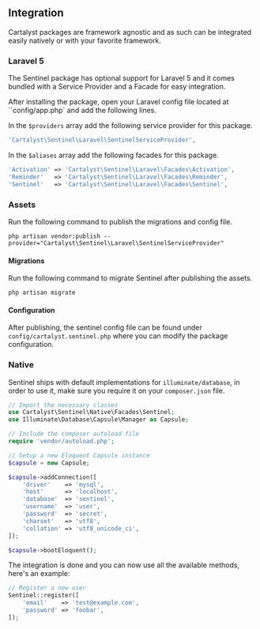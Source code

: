 ## Integration

Cartalyst packages are framework agnostic and as such can be integrated easily natively or with your favorite framework.

### Laravel 5

The Sentinel package has optional support for Laravel 5 and it comes bundled with a Service Provider and a Facade for easy integration.

After installing the package, open your Laravel config file located at ``config/app.php` and add the following lines.

In the `$providers` array add the following service provider for this package.

```php
'Cartalyst\Sentinel\Laravel\SentinelServiceProvider',
```

In the `$aliases` array add the following facades for this package.

```php
'Activation' => 'Cartalyst\Sentinel\Laravel\Facades\Activation',
'Reminder'   => 'Cartalyst\Sentinel\Laravel\Facades\Reminder',
'Sentinel'   => 'Cartalyst\Sentinel\Laravel\Facades\Sentinel',
```

### Assets

Run the following command to publish the migrations and config file.

`php artisan vendor:publish --provider="Cartalyst\Sentinel\Laravel\SentinelServiceProvider"`

#### Migrations

Run the following command to migrate Sentinel after publishing the assets.

`php artisan migrate`

#### Configuration

After publishing, the sentinel config file can be found under `config/cartalyst.sentinel.php` where you can modify the package configuration.

### Native

Sentinel ships with default implementations for `illuminate/database`, in order to use it, make sure you require it on your `composer.json` file.

```php
// Import the necessary classes
use Cartalyst\Sentinel\Native\Facades\Sentinel;
use Illuminate\Database\Capsule\Manager as Capsule;

// Include the composer autoload file
require 'vendor/autoload.php';

// Setup a new Eloquent Capsule instance
$capsule = new Capsule;

$capsule->addConnection([
    'driver'    => 'mysql',
    'host'      => 'localhost',
    'database'  => 'sentinel',
    'username'  => 'user',
    'password'  => 'secret',
    'charset'   => 'utf8',
    'collation' => 'utf8_unicode_ci',
]);

$capsule->bootEloquent();
```

The integration is done and you can now use all the available methods, here's an example:

```php
// Register a new user
Sentinel::register([
	'email'    => 'test@example.com',
	'password' => 'foobar',
]);
```
